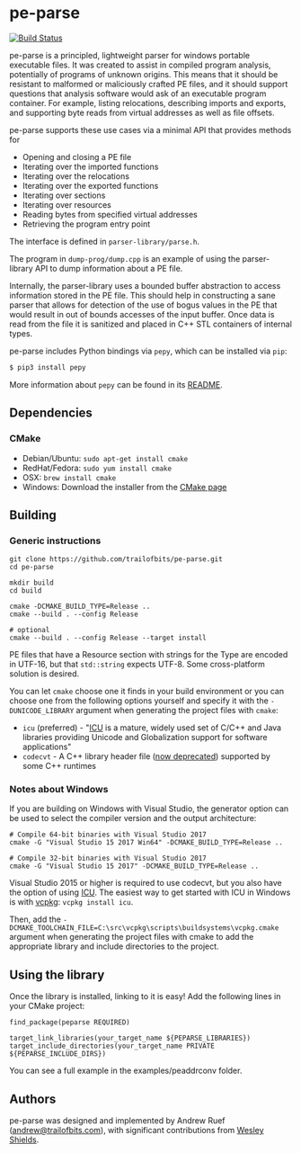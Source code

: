 pe-parse
========

[![Build Status](https://img.shields.io/github/workflow/status/trailofbits/pe-parse/CI/master)](https://github.com/trailofbits/pe-parse/actions?query=workflow%3ACI)

pe-parse is a principled, lightweight parser for windows portable executable files.
It was created to assist in compiled program analysis, potentially of programs of unknown origins.
This means that it should be resistant to malformed or maliciously crafted PE files, and it should
support questions that analysis software would ask of an executable program container.
For example, listing relocations, describing imports and exports, and supporting byte reads from
virtual addresses as well as file offsets.

pe-parse supports these use cases via a minimal API that provides methods for
 * Opening and closing a PE file
 * Iterating over the imported functions
 * Iterating over the relocations
 * Iterating over the exported functions
 * Iterating over sections
 * Iterating over resources
 * Reading bytes from specified virtual addresses
 * Retrieving the program entry point

The interface is defined in `parser-library/parse.h`.

The program in `dump-prog/dump.cpp` is an example of using the parser-library API to dump
information about a PE file.

Internally, the parser-library uses a bounded buffer abstraction to access information stored in
the PE file. This should help in constructing a sane parser that allows for detection of the use
of bogus values in the PE that would result in out of bounds accesses of the input buffer.
Once data is read from the file it is sanitized and placed in C++ STL containers of internal types.

pe-parse includes Python bindings via `pepy`, which can be installed via `pip`:

```bash
$ pip3 install pepy
```

More information about `pepy` can be found in its [README](./pepy/README.md).

## Dependencies

### CMake
  * Debian/Ubuntu: `sudo apt-get install cmake`
  * RedHat/Fedora: `sudo yum install cmake`
  * OSX: `brew install cmake`
  * Windows: Download the installer from the [CMake page](https://cmake.org/download/)

## Building

### Generic instructions
```
git clone https://github.com/trailofbits/pe-parse.git
cd pe-parse

mkdir build
cd build

cmake -DCMAKE_BUILD_TYPE=Release ..
cmake --build . --config Release

# optional
cmake --build . --config Release --target install
```

PE files that have a Resource section with strings for the Type are encoded in UTF-16, but that
`std::string` expects UTF-8. Some cross-platform solution is desired.

You can let `cmake` choose one it finds in your build environment or you can choose one from the
following options yourself and specify it with the `-DUNICODE_LIBRARY` argument when generating the
project files with `cmake`:

* `icu` (preferred) - "[ICU](http://site.icu-project.org/) is a mature, widely used set of C/C++
and Java libraries providing Unicode and Globalization support for software applications"
* `codecvt` - A C++ library header file
([now deprecated](http://open-std.org/JTC1/SC22/WG21/docs/papers/2017/p0618r0.html)) supported
by some C++ runtimes

### Notes about Windows

If you are building on Windows with Visual Studio, the generator option can be used to select the
compiler version and the output architecture:

```
# Compile 64-bit binaries with Visual Studio 2017
cmake -G "Visual Studio 15 2017 Win64" -DCMAKE_BUILD_TYPE=Release ..

# Compile 32-bit binaries with Visual Studio 2017
cmake -G "Visual Studio 15 2017" -DCMAKE_BUILD_TYPE=Release ..
```

Visual Studio 2015 or higher is required to use codecvt, but you also have the option of using
[ICU](http://site.icu-project.org/). The easiest way to get started with ICU in Windows is with
[vcpkg](https://vcpkg.readthedocs.io/): `vcpkg install icu`.

Then, add the `-DCMAKE_TOOLCHAIN_FILE=C:\src\vcpkg\scripts\buildsystems\vcpkg.cmake` argument when
generating the project files with cmake to add the appropriate library and include directories to
the project.

## Using the library

Once the library is installed, linking to it is easy! Add the following lines in your CMake project:

```
find_package(peparse REQUIRED)

target_link_libraries(your_target_name ${PEPARSE_LIBRARIES})
target_include_directories(your_target_name PRIVATE ${PEPARSE_INCLUDE_DIRS})
```

You can see a full example in the examples/peaddrconv folder.

## Authors

pe-parse was designed and implemented by Andrew Ruef (andrew@trailofbits.com), with significant
contributions from [Wesley Shields](https://github.com/wxsBSD).
